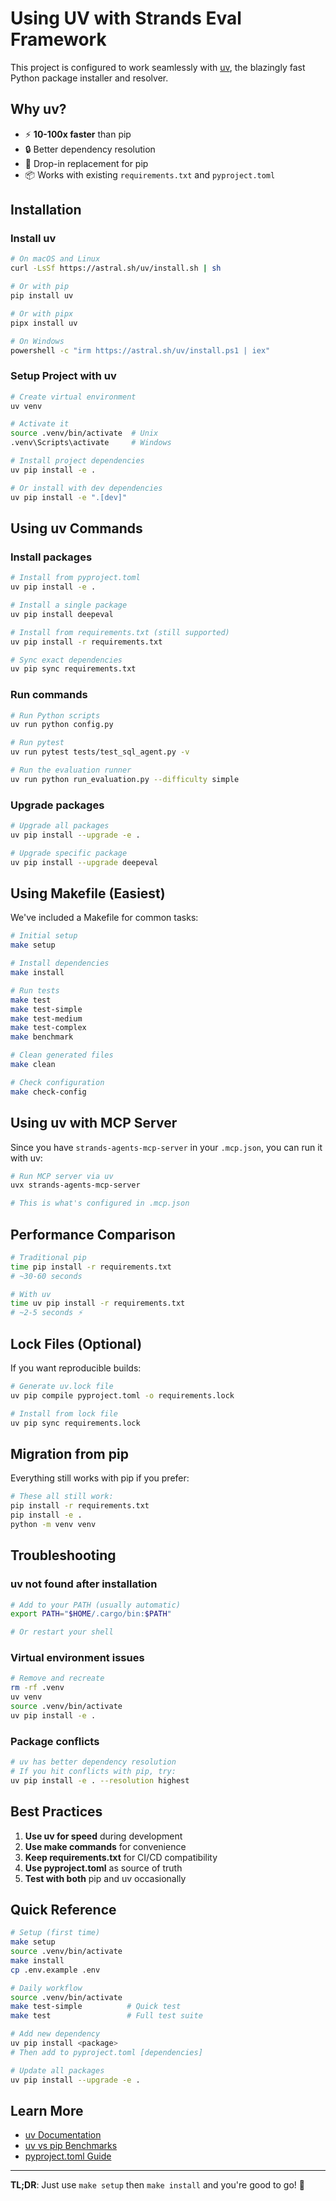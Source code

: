 # Using UV with Strands Eval Framework

This project is configured to work seamlessly with [uv](https://github.com/astral-sh/uv), the blazingly fast Python package installer and resolver.

## Why uv?

- ⚡ **10-100x faster** than pip
- 🔒 Better dependency resolution
- 🎯 Drop-in replacement for pip
- 📦 Works with existing `requirements.txt` and `pyproject.toml`

## Installation

### Install uv

```bash
# On macOS and Linux
curl -LsSf https://astral.sh/uv/install.sh | sh

# Or with pip
pip install uv

# Or with pipx
pipx install uv

# On Windows
powershell -c "irm https://astral.sh/uv/install.ps1 | iex"
```

### Setup Project with uv

```bash
# Create virtual environment
uv venv

# Activate it
source .venv/bin/activate  # Unix
.venv\Scripts\activate     # Windows

# Install project dependencies
uv pip install -e .

# Or install with dev dependencies
uv pip install -e ".[dev]"
```

## Using uv Commands

### Install packages

```bash
# Install from pyproject.toml
uv pip install -e .

# Install a single package
uv pip install deepeval

# Install from requirements.txt (still supported)
uv pip install -r requirements.txt

# Sync exact dependencies
uv pip sync requirements.txt
```

### Run commands

```bash
# Run Python scripts
uv run python config.py

# Run pytest
uv run pytest tests/test_sql_agent.py -v

# Run the evaluation runner
uv run python run_evaluation.py --difficulty simple
```

### Upgrade packages

```bash
# Upgrade all packages
uv pip install --upgrade -e .

# Upgrade specific package
uv pip install --upgrade deepeval
```

## Using Makefile (Easiest)

We've included a Makefile for common tasks:

```bash
# Initial setup
make setup

# Install dependencies
make install

# Run tests
make test
make test-simple
make test-medium
make test-complex
make benchmark

# Clean generated files
make clean

# Check configuration
make check-config
```

## Using uv with MCP Server

Since you have `strands-agents-mcp-server` in your `.mcp.json`, you can run it with uv:

```bash
# Run MCP server via uv
uvx strands-agents-mcp-server

# This is what's configured in .mcp.json
```

## Performance Comparison

```bash
# Traditional pip
time pip install -r requirements.txt
# ~30-60 seconds

# With uv
time uv pip install -r requirements.txt
# ~2-5 seconds ⚡
```

## Lock Files (Optional)

If you want reproducible builds:

```bash
# Generate uv.lock file
uv pip compile pyproject.toml -o requirements.lock

# Install from lock file
uv pip sync requirements.lock
```

## Migration from pip

Everything still works with pip if you prefer:

```bash
# These all still work:
pip install -r requirements.txt
pip install -e .
python -m venv venv
```

## Troubleshooting

### uv not found after installation

```bash
# Add to your PATH (usually automatic)
export PATH="$HOME/.cargo/bin:$PATH"

# Or restart your shell
```

### Virtual environment issues

```bash
# Remove and recreate
rm -rf .venv
uv venv
source .venv/bin/activate
uv pip install -e .
```

### Package conflicts

```bash
# uv has better dependency resolution
# If you hit conflicts with pip, try:
uv pip install -e . --resolution highest
```

## Best Practices

1. **Use uv for speed** during development
2. **Use make commands** for convenience
3. **Keep requirements.txt** for CI/CD compatibility
4. **Use pyproject.toml** as source of truth
5. **Test with both** pip and uv occasionally

## Quick Reference

```bash
# Setup (first time)
make setup
source .venv/bin/activate
make install
cp .env.example .env

# Daily workflow
source .venv/bin/activate
make test-simple          # Quick test
make test                 # Full test suite

# Add new dependency
uv pip install <package>
# Then add to pyproject.toml [dependencies]

# Update all packages
uv pip install --upgrade -e .
```

## Learn More

- [uv Documentation](https://github.com/astral-sh/uv)
- [uv vs pip Benchmarks](https://github.com/astral-sh/uv#benchmarks)
- [pyproject.toml Guide](https://packaging.python.org/en/latest/guides/writing-pyproject-toml/)

---

**TL;DR**: Just use `make setup` then `make install` and you're good to go! 🚀
